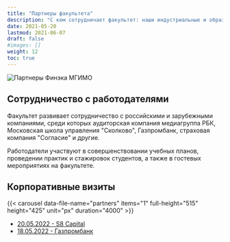 ```yaml
---
title: "Партнеры факультета"
description: "С кем сотрудничает факультет: наши индустриальные и образовательные партнеры"
date: 2021-05-20
lastmod: 2021-06-07
draft: false
#images: []
weight: 12
toc: true
---
```


![Партнеры Финэка МГИМО](https://user-images.githubusercontent.com/9265326/171353418-dc625b84-d1b5-408e-9109-1d6ed9fd8d6b.png)

## Сотрудничество с работодателями

Факультет развивает сотрудничество с российскими и зарубежными компаниями, среди которых аудиторская компания медиагруппа РБК, Московская школа управления "Сколково", Газпромбанк, страховая компания "Согласие" и другие. 

Работодатели участвуют в совершенствовании учебных планов, проведении практик и стажировок студентов, а также в гостевых мероприятиях на факультете.



## Корпоративные визиты

{{< carousel data-file-name="partners" items="1" full-height="515" height="425" unit="px" duration="4000" >}}
<!-- insert carousel here as described https://github.com/finec-mgimo/finec-mgimo.github.io/blob/main/docs/shortcodes.md

Use links to photos at https://odin.mgimo.ru/ or copy severla photos here.

-->

- [20.05.2022 - S8 Capital](https://odin.mgimo.ru/nov-pod-mgimo/5407-studenty-fakulteta-finansovoj-ekonomiki-posetili-ofis-s8-capital)
- [18.05.2022 - Газпромбанк](https://odin.mgimo.ru/nov-pod-mgimo/5387-studenty-odintsovskogo-filiala-mgimo-posetili-gazprombank)
